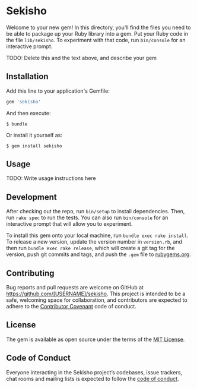 # Sekisho

Welcome to your new gem! In this directory, you'll find the files you need to be able to package up your Ruby library into a gem. Put your Ruby code in the file `lib/sekisho`. To experiment with that code, run `bin/console` for an interactive prompt.

TODO: Delete this and the text above, and describe your gem

## Installation

Add this line to your application's Gemfile:

```ruby
gem 'sekisho'
```

And then execute:

    $ bundle

Or install it yourself as:

    $ gem install sekisho

## Usage

TODO: Write usage instructions here

## Development

After checking out the repo, run `bin/setup` to install dependencies. Then, run `rake spec` to run the tests. You can also run `bin/console` for an interactive prompt that will allow you to experiment.

To install this gem onto your local machine, run `bundle exec rake install`. To release a new version, update the version number in `version.rb`, and then run `bundle exec rake release`, which will create a git tag for the version, push git commits and tags, and push the `.gem` file to [rubygems.org](https://rubygems.org).

## Contributing

Bug reports and pull requests are welcome on GitHub at https://github.com/[USERNAME]/sekisho. This project is intended to be a safe, welcoming space for collaboration, and contributors are expected to adhere to the [Contributor Covenant](http://contributor-covenant.org) code of conduct.

## License

The gem is available as open source under the terms of the [MIT License](https://opensource.org/licenses/MIT).

## Code of Conduct

Everyone interacting in the Sekisho project’s codebases, issue trackers, chat rooms and mailing lists is expected to follow the [code of conduct](https://github.com/[USERNAME]/sekisho/blob/master/CODE_OF_CONDUCT.md).
